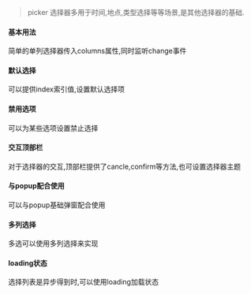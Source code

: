> picker 选择器多用于时间,地点,类型选择等等场景,是其他选择器的基础.

#### 基本用法 
简单的单列选择器传入columns属性,同时监听change事件

#### 默认选择
可以提供index索引值,设置默认选择项

#### 禁用选项
可以为某些选项设置禁止选择

#### 交互顶部栏
对于选择器的交互,顶部栏提供了cancle,confirm等方法,也可设置选择器主题

#### 与popup配合使用
可以与popup基础弹窗配合使用

#### 多列选择
多选可以使用多列选择来实现

#### loading状态
选择列表是异步得到时,可以使用loading加载状态

